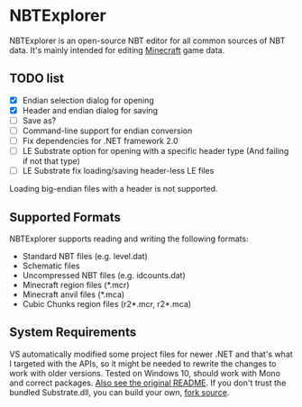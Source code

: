 # NBTExplorer

NBTExplorer is an open-source NBT editor for all common sources of NBT data. It's mainly intended for editing [Minecraft](http://www.minecraft.net) game data.

## TODO list
- [x] Endian selection dialog for opening
- [x] Header and endian dialog for saving
- [ ] Save as?
- [ ] Command-line support for endian conversion
- [ ] Fix dependencies for .NET framework 2.0
- [ ] LE Substrate option for opening with a specific header type (And failing if not that type)
- [ ] LE Substrate fix loading/saving header-less LE files

Loading big-endian files with a header is not supported.

## Supported Formats

NBTExplorer supports reading and writing the following formats:

* Standard NBT files (e.g. level.dat)
* Schematic files
* Uncompressed NBT files (e.g. idcounts.dat)
* Minecraft region files (*.mcr)
* Minecraft anvil files (*.mca)
* Cubic Chunks region files (r2*.mcr, r2*.mca)

## System Requirements

VS automatically modified some project files for newer .NET and that's what I targeted with the APIs, so it might be needed to rewrite the changes to work with older versions.
Tested on Windows 10, should work with Mono and correct packages.
[Also see the original README](https://github.com/jaquadro/NBTExplorer#system-requirements).
If you don't trust the bundled Substrate.dll, you can build your own, [fork source](https://github.com/leha-code/Substrate).